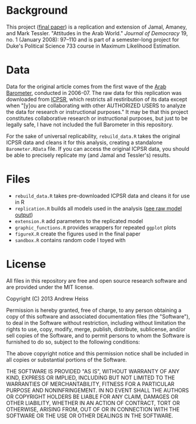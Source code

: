 # Background

This project ([final paper](http://www.andrewheiss.com/research/Andrew%20Heiss%20-%20Explaining%20Support%20for%20Undemocratic%20Leaders%20in%20Democracies%20in%20the%20Middle%20East.pdf)) is a replication and extension of Jamal, Amaney, and Mark Tessler. "Attitudes in the Arab World." *Journal of Democracy* 19, no. 1 (January 2008): 97–110 and is part of a semester-long project for Duke's Political Science 733 course in Maximum Likelihood Estimation. 


# Data

Data for the original article comes from the first wave of the [Arab Barometer](http://www.arabbarometer.org/), conducted in 2006-07. The raw data for this replication was downloaded from [ICPSR](http://www.icpsr.umich.edu/icpsrweb/ICPSR/studies/26581), which restricts all restiribution of its data except when "[y]ou are collaborating with other AUTHORIZED USERS to analyze the data for research or instructional purposes." It may be that this project constitutes collaborative research or instructional purposes, but just to be legally safe, I have not included the full Barometer in this repository.

For the sake of universal replicability, `rebuild_data.R` takes the original ICPSR data and cleans it for this analysis, creating a standalone `Barometer.RData` file. If you can access the original ICPSR data, you should be able to precisely replicate my (and Jamal and Tessler's) results. 


# Files

* `rebuild_data.R` takes pre-downloaded ICPSR data and cleans it for use in R
* `replication.R` builds all models used in the analysis ([see raw model output](http://www.andrewheiss.com/research/733_replication.html))
* `extension.R` add parameters to the replicated model
* `graphic_functions.R` provides wrappers for repeated `ggplot` plots
* `figureX.R` create the figures used in the final paper
* `sandbox.R` contains random code I toyed with


# License

All files in this repository are free and open source research software and are provided under the MIT license.

Copyright (C) 2013 Andrew Heiss

Permission is hereby granted, free of charge, to any person obtaining a copy of this software and associated documentation files (the "Software"), to deal in the Software without restriction, including without limitation the rights to use, copy, modify, merge, publish, distribute, sublicense, and/or sell copies of the Software, and to permit persons to whom the Software is furnished to do so, subject to the following conditions:

The above copyright notice and this permission notice shall be included in all copies or substantial portions of the Software.

THE SOFTWARE IS PROVIDED "AS IS", WITHOUT WARRANTY OF ANY KIND, EXPRESS OR IMPLIED, INCLUDING BUT NOT LIMITED TO THE WARRANTIES OF MERCHANTABILITY, FITNESS FOR A PARTICULAR PURPOSE AND NONINFRINGEMENT. IN NO EVENT SHALL THE AUTHORS OR COPYRIGHT HOLDERS BE LIABLE FOR ANY CLAIM, DAMAGES OR OTHER LIABILITY, WHETHER IN AN ACTION OF CONTRACT, TORT OR OTHERWISE, ARISING FROM, OUT OF OR IN CONNECTION WITH THE SOFTWARE OR THE USE OR OTHER DEALINGS IN THE SOFTWARE.